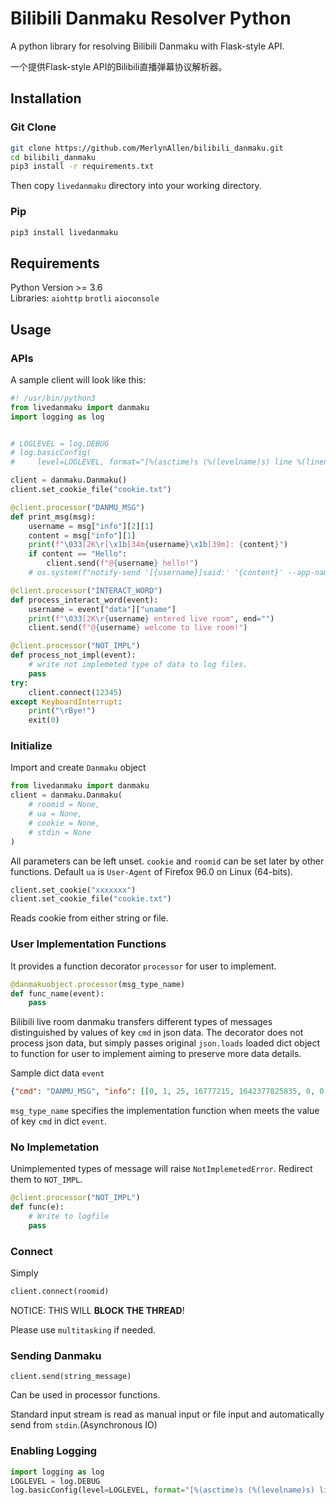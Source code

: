 # Bilibili Danmaku Resolver Python

A python library for resolving Bilibili Danmaku with Flask-style API. 

一个提供Flask-style API的Bilibili直播弹幕协议解析器。



## Installation

### Git Clone

```sh
git clone https://github.com/MerlynAllen/bilibili_danmaku.git
cd bilibili_danmaku
pip3 install -r requirements.txt
```

Then copy `livedanmaku` directory into your working directory.

### Pip

```sh
pip3 install livedanmaku
```



## Requirements

Python Version >= 3.6  
Libraries: `aiohttp` `brotli` `aioconsole`

## Usage

### APIs

A sample client will look like this:

```python
#! /usr/bin/python3
from livedanmaku import danmaku
import logging as log


# LOGLEVEL = log.DEBUG
# log.basicConfig(
#     level=LOGLEVEL, format="[%(asctime)s (%(levelname)s) line %(lineno)d in %(funcName)s]\n%(message)s\n----")

client = danmaku.Danmaku()
client.set_cookie_file("cookie.txt")

@client.processor("DANMU_MSG")
def print_msg(msg):
    username = msg["info"][2][1]
    content = msg["info"][1]
    print(f"\033[2K\r[\x1b[34m{username}\x1b[39m]: {content}")
    if content == "Hello":
        client.send(f"@{username} hello!")
    # os.system(f"notify-send '[{username}]said:' '{content}' --app-name='Bilibili Danmaku Room {client.roomid}' -t 3000") 

@client.processor("INTERACT_WORD")
def process_interact_word(event):
    username = event["data"]["uname"]
    print(f"\033[2K\r{username} entered live room", end="")
    client.send(f"@{username} welcome to live room!")

@client.processor("NOT_IMPL")
def process_not_impl(event):
    # write not implemeted type of data to log files.
    pass
try:
    client.connect(12345)
except KeyboardInterrupt:
    print("\rBye!")
    exit(0)
```

### Initialize

Import and create `Danmaku` object

```python
from livedanmaku import danmaku
client = danmaku.Danmaku(
	# roomid = None,
    # ua = None, 
    # cookie = None,
    # stdin = None
)
```

All parameters can be left unset. `cookie` and `roomid` can be set later by other functions. Default `ua` is  `User-Agent` of Firefox 96.0 on Linux (64-bits).

```python
client.set_cookie("xxxxxxx")
client.set_cookie_file("cookie.txt")
```

Reads cookie from either string or file.

### User Implementation Functions

It provides a function decorator `processor` for user to implement. 

```python
@danmakuobject.processor(msg_type_name)
def func_name(event):
    pass
```



Bilibili live room danmaku transfers different types of messages distinguished by values of key `cmd` in json data. The decorator does not process json data, but simply passes original `json.loads` loaded dict object to function for user to implement aiming to preserve more data details. 

Sample dict data `event`

```json
{"cmd": "DANMU_MSG", "info": [[0, 1, 25, 16777215, 1642377825835, 0, 0, "c9f269af", 0, 0, 0, "", 0, "{}", "{}", {"mode": 0, "show_player_type": 0, "extra": "{'send_from_me':false,'mode':0,'color':16777215,'dm_type':0,'font_size':25,'player_mode':1,'show_player_type':0,'content':'didi','user_hash':'xxxx','emoticon_unique':'','direction':0,'pk_direction':0,'space_type':'','space_url':''}"}], "didi", [34571330, "xxxx", 0, 0, 0, 10000, 1, ""], [], [2, 0, 9868950, ">50000", 1], ["", ""], 0, 0, "None", {"ts": 1642377825, "ct": "1D32642E"}, 0, 0, "None", "None", 0, 210]}
```

`msg_type_name` specifies the implementation function when meets the value of key `cmd` in dict `event`.

### No Implemetation

Unimplemented types of message will raise `NotImplemetedError`. Redirect them to `NOT_IMPL`.

```python
@client.processor("NOT_IMPL")
def func(e):
    # Write to logfile
    pass
```

### Connect

Simply

```python
client.connect(roomid)
```

NOTICE: THIS WILL **BLOCK THE THREAD**!

Please use `multitasking` if needed.

### Sending Danmaku

```
client.send(string_message)
```

Can be used in processor functions.

Standard input stream is read as manual input or file input and automatically send from `stdin`.(Asynchronous IO)

### Enabling Logging

```python
import logging as log
LOGLEVEL = log.DEBUG
log.basicConfig(level=LOGLEVEL, format="[%(asctime)s (%(levelname)s) line %(lineno)d in %(funcName)s]\n%(message)s\n----")
```
